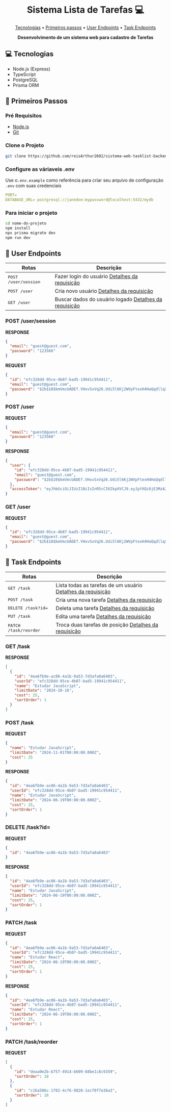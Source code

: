 <h1 align="center" style="font-weight: bold;">Sistema Lista de Tarefas 💻</h1>

<p align="center">
 <a href="#tech">Tecnologias</a> • 
 <a href="#started">Primeiros passos</a> • 
  <a href="#user-routes">User Endpoints</a> • 
  <a href="#task-routes">Task Endpoints</a> 
</p>

<p align="center">
    <b>Desenvolvimento de um sistema web para cadastro de Tarefas </b>
</p>

<h2 id="technologies">💻 Tecnologias</h2>

- Node.js (Express)
- TypeScript
- PostgreSQL
- Prisma ORM

<h2 id="started">🚀 Primeiros Passos</h2>

<h3>Pré Requisitos</h3>

- [Node.js](https://nodejs.org/pt)
- [Git](https://git-scm.com/)

<h3>Clone o Projeto</h3>

```bash
git clone https://github.com/reisArthur2602/sistema-web-tasklist-backend
```

<h3>Configure as váriaveis .env </h2>

Use o`.env.example` como referência para criar seu arquivo de configuração `.env` com suas credenciais

```yaml
PORT=
DATABASE_URL= postgresql://janedoe:mypassword@localhost:5432/mydb
```

<h3>Para iniciar o projeto</h3>

```bash
cd nome-do-projeto
npm install
npx prisma migrate dev
npm run dev
```

<h2 id="user-routes">📍 User Endpoints</h2>

| Rotas                         | Descrição                                                                     |
| ----------------------------- | ----------------------------------------------------------------------------- |
| <kbd>POST /user/session</kbd> | Fazer login do usuário [Detalhes da requisição](#post-session-user-detail)    |
| <kbd>POST /user</kbd>         | Cria novo usuário [Detalhes da requisição](#post-user-detail)                 |
| <kbd>GET /user</kbd>          | Buscar dados do usuário logado [Detalhes da requisição](#details-user-detail) |

<h3 id="post-session-user-detail">POST /user/session</h3>

**RESPONSE**

```json
{
  "email": "guest@guest.com",
  "password": "123566"
}
```

**REQUEST**

```json
{
  "id": "efc328dd-95ce-4b07-bad5-19941c954411",
  "email": "guest@guest.com",
  "password": "$2b$10$kmVmcUADEf.VHxvSxVq26.Udi5l6Kj2WVpFtexH4HaQqdllqXl9uC"
}
```

<h3 id="post-user-detail">POST /user</h3>

**REQUEST**

```json
{
  "email": "guest@guest.com",
  "password": "123566"
}
```

**RESPONSE**

```json
{
  "user": {
    "id": "efc328dd-95ce-4b07-bad5-19941c954411",
    "email": "guest@guest.com",
    "password": "$2b$10$kmVmcUADEf.VHxvSxVq26.Udi5l6Kj2WVpFtexH4HaQqdllqXl9uC"
  },
  "accessToken": "eyJhbGciOiJIUzI1NiIsInR5cCI6IkpXVCJ9.eyJpYXQiOjE3MzA2NjU5ODcsImV4cCI6MTczMzI1Nzk4Nywic3ViIjoiZWZjMzI4ZGQtOTVjZS00YjA3LWJhZDUtMTk5NDFjOTU0NDExIn0.iGJb3qQxRsrAgZh2HywVG8VSo_m4wA2BKLOVC4I38IQ"
}
```

<h3 id="details-user-detail">GET /user</h3>

**REQUEST**

```json
{
  "id": "efc328dd-95ce-4b07-bad5-19941c954411",
  "email": "guest@guest.com",
  "password": "$2b$10$kmVmcUADEf.VHxvSxVq26.Udi5l6Kj2WVpFtexH4HaQqdllqXl9uC"
}
```

<h2 id="task-routes">📍 Task Endpoints</h2>

| Rotas                          | Descrição                                                                       |
| ------------------------------ | ------------------------------------------------------------------------------- |
| <kbd>GET /task</kbd>           | Lista todas as tarefas de um usuário [Detalhes da requisição](#get-task-detail) |
| <kbd>POST /task</kbd>          | Cria uma nova tarefa [Detalhes da requisição](#post-task-detail)                |
| <kbd>DELETE /task?id=</kbd>    | Deleta uma tarefa [Detalhes da requisição](#delete-task-detail)                 |
| <kbd>PUT /task</kbd>           | Edita uma tarefa [Detalhes da requisição](#put-task-detail)                     |
| <kbd>PATCH /task/reorder</kbd> | Troca duas tarefas de posição [Detalhes da requisição](#patch-task-detail)      |

<h3 id="get-task-detail">GET /task</h3>

**RESPONSE**

```json
[
  {
    "id": "4ea6fb9e-ac06-4a1b-9a53-7d3afa0a6403",
    "userId": "efc328dd-95ce-4b07-bad5-19941c954411",
    "name": "Estudar JavaScript",
    "limitDate": "2024-10-16",
    "cost": 25,
    "sortOrder": 1
  }
]
```

<h3 id="post-task-detail">POST /task</h3>

**REQUEST**

```json
{
  "name": "Estudar JavaScript",
  "limitDate": "2024-11-01T00:00:00.000Z",
  "cost": 25
}
```

**RESPONSE**

```json
{
  "id": "4ea6fb9e-ac06-4a1b-9a53-7d3afa0a6403",
  "userId": "efc328dd-95ce-4b07-bad5-19941c954411",
  "name": "Estudar JavaScript",
  "limitDate": "2024-06-19T00:00:00.000Z",
  "cost": 25,
  "sortOrder": 1
}
```

<h3 id="delete-task-detail">DELETE /task?id=</h3>

**REQUEST**

```json
{
  "id": "4ea6fb9e-ac06-4a1b-9a53-7d3afa0a6403"
}
```

**RESPONSE**

```json
{
  "id": "4ea6fb9e-ac06-4a1b-9a53-7d3afa0a6403",
  "userId": "efc328dd-95ce-4b07-bad5-19941c954411",
  "name": "Estudar JavaScript",
  "limitDate": "2024-06-19T00:00:00.000Z",
  "cost": 25,
  "sortOrder": 1
}
```

<h3 id="put-task-detail">PATCH /task</h3>

**REQUEST**

```json
{
  "id": "4ea6fb9e-ac06-4a1b-9a53-7d3afa0a6403",
  "userId": "efc328dd-95ce-4b07-bad5-19941c954411",
  "name": "Estudar React",
  "limitDate": "2024-06-19T00:00:00.000Z",
  "cost": 25,
  "sortOrder": 1
}
```

**RESPONSE**

```json
{
  "id": "4ea6fb9e-ac06-4a1b-9a53-7d3afa0a6403",
  "userId": "efc328dd-95ce-4b07-bad5-19941c954411",
  "name": "Estudar React",
  "limitDate": "2024-06-19T00:00:00.000Z",
  "cost": 25,
  "sortOrder": 1
}
```

<h3 id="patch-task-detail">PATCH /task/reorder</h3>

**REQUEST**

```json
[
  {
    "id": "deaa0e2b-b757-4914-b609-68be1c8c9359",
    "sortOrder": 18
  },
  {
    "id": "c16a586c-1f02-4cf6-9820-1ecf0f7e36a3",
    "sortOrder": 16
  }
]
```

